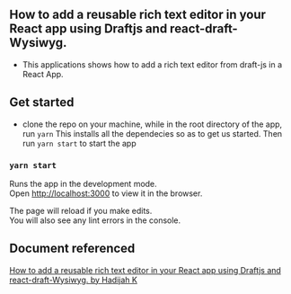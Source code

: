 ## How to add a reusable rich text editor in your React app using Draftjs and react-draft-Wysiwyg.
- This applications shows how to add a rich text editor from draft-js in a React App.

## Get started
- clone the repo on your machine, while in the root directory of the app, run
`yarn` This installs all the dependecies so as to get us started. Then run
`yarn start` to start the app

### `yarn start`

Runs the app in the development mode.<br />
Open [http://localhost:3000](http://localhost:3000) to view it in the browser.

The page will reload if you make edits.<br />
You will also see any lint errors in the console.

## Document referenced
[How to add a reusable rich text editor in your React app using Draftjs and react-draft-Wysiwyg. by Hadijah K](https://medium.com/@hadijah315/how-to-add-a-reusable-rich-text-editor-in-your-react-app-using-draftjs-and-react-draft-wysiwyg-c02164ddd3a7)
